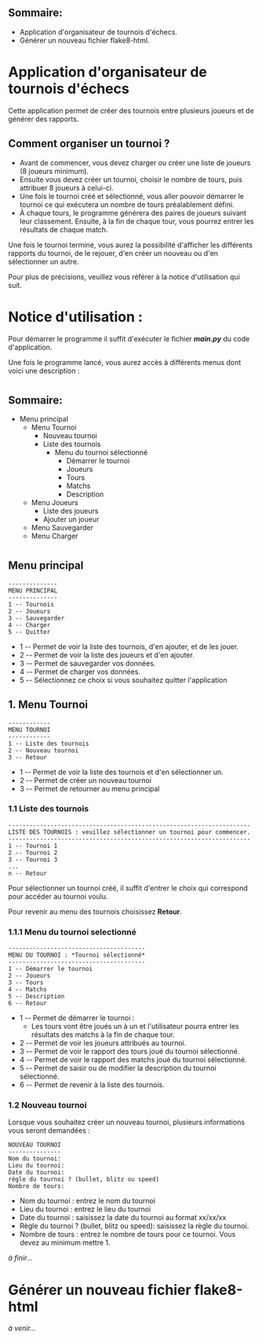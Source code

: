 ## Sommaire:
- Application d'organisateur de tournois d'échecs.
- Générer un nouveau fichier flake8-html.

# Application d'organisateur de tournois d'échecs

Cette application permet de créer des tournois entre plusieurs joueurs et de générer des rapports.

## Comment organiser un tournoi ?
- Avant de commencer, vous devez charger ou créer une liste de joueurs (8 joueurs minimum).
- Ensuite vous devez créer un tournoi, choisir le nombre de tours, puis attribuer 8 joueurs à celui-ci.
- Une fois le tournoi créé et sélectionné, vous aller pouvoir démarrer le tournoi ce qui exécutera un nombre de tours préalablement défini.
- À chaque tours, le programme générera des paires de joueurs suivant leur classement. Ensuite, à la fin de chaque tour, vous pourrez entrer les résultats de chaque match.

Une fois le tournoi terminé, vous aurez la possibilité d'afficher les différents rapports du tournoi, de le rejouer, d'en créer un nouveau ou d'en sélectionner un autre.

Pour plus de précisions, veuillez vous référer à la notice d'utilisation qui suit.

#

# Notice d'utilisation :
Pour démarrer le programme il suffit d'exécuter le fichier ***main.py*** du code d'application.

Une fois le programme lancé, vous aurez accès à différents menus dont voici une description :
#

## Sommaire:
- Menu principal
  - Menu Tournoi
     - Nouveau tournoi
     - Liste des tournois
        - Menu du tournoi sélectionné
           - Démarrer le tournoi
           - Joueurs
           - Tours
           - Matchs
           - Description
  - Menu Joueurs
    - Liste des joueurs
    - Ajouter un joueur
  - Menu Sauvegarder
  - Menu Charger
#
## Menu principal
```
--------------
MENU PRINCIPAL
--------------
1 -- Tournois
2 -- Joueurs
3 -- Sauvegarder
4 -- Charger
5 -- Quitter
```
- 1 -- Permet de voir la liste des tournois, d'en ajouter, et de les jouer.
- 2 -- Permet de voir la liste des joueurs et d'en ajouter.
- 3 -- Permet de sauvegarder vos données.
- 4 -- Permet de charger vos données.
- 5 -- Sélectionnez ce choix si vous souhaitez quitter l'application
  
## 1. Menu Tournoi
```
------------
MENU TOURNOI
------------
1 -- Liste des tournois
2 -- Nouveau tournoi
3 -- Retour
```
- 1 -- Permet de voir la liste des tournois et d'en sélectionner un.
- 2 -- Permet de créer un nouveau tournoi
- 3 -- Permet de retourner au menu principal

### 1.1 Liste des tournois
```
---------------------------------------------------------------------
LISTE DES TOURNOIS : veuillez sélectionner un tournoi pour commencer.
---------------------------------------------------------------------
1 -- Tournoi 1
2 -- Tournoi 2
3 -- Tournoi 3
...
n -- Retour
```
Pour sélectionner un tournoi créé, il suffit d'entrer le choix qui correspond pour accéder au tournoi voulu.

Pour revenir au menu des tournois choisissez **Retour**.

### 1.1.1 Menu du tournoi selectionné
```
---------------------------------------
MENU DU TOURNOI : *Tournoi sélectionné*
---------------------------------------
1 -- Démarrer le tournoi
2 -- Joueurs
3 -- Tours
4 -- Matchs
5 -- Description
6 -- Retour
```
- 1 -- Permet de démarrer le tournoi :
  - Les tours vont être joués un à un et l'utilisateur pourra entrer les résultats des matchs à la fin de chaque tour.
- 2 -- Permet de voir les joueurs attribués au tournoi.
- 3 -- Permet de voir le rapport des tours joué du tournoi sélectionné.
- 4 -- Permet de voir le rapport des matchs joué du tournoi sélectionné.
- 5 -- Permet de saisir ou de modifier la description du tournoi sélectionné.
- 6 -- Permet de revenir à la liste des tournois.

### 1.2 Nouveau tournoi
Lorsque vous souhaitez créer un nouveau tournoi, plusieurs informations vous seront demandées :
```
NOUVEAU TOURNOI
---------------
Nom du tournoi:
Lieu du tournoi: 
Date du tournoi: 
règle du tournoi ? (bullet, blitz ou speed) 
Nombre de tours:
```
- Nom du tournoi : entrez le nom du tournoi
- Lieu du tournoi : entrez le lieu du tournoi
- Date du tournoi : saisissez la date du tournoi au format xx/xx/xx
- Règle du tournoi ? (bullet, blitz ou speed): saisissez la règle du tournoi.
- Nombre de tours : entrez le nombre de tours pour ce tournoi. Vous devez au minimum mettre 1.

*à finir...*

# Générer un nouveau fichier flake8-html

*à venir...*
